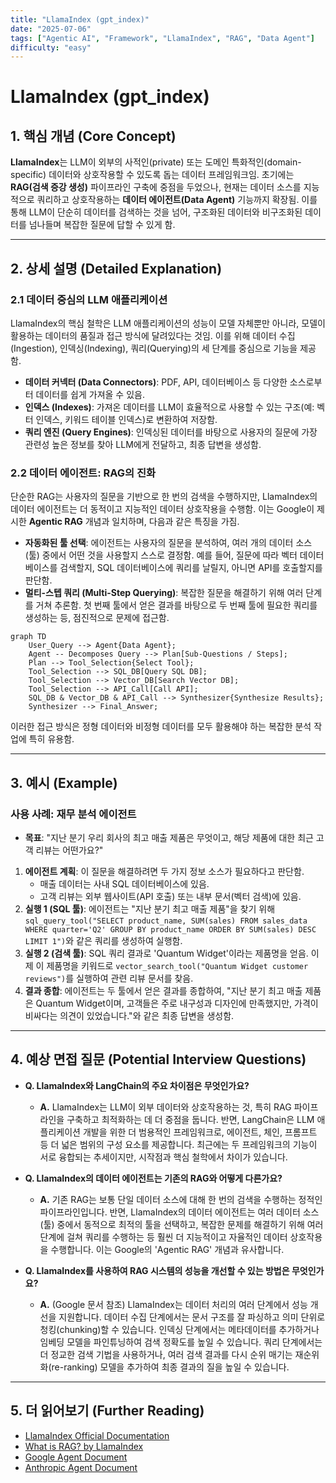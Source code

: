 ```yaml
---
title: "LlamaIndex (gpt_index)"
date: "2025-07-06"
tags: ["Agentic AI", "Framework", "LlamaIndex", "RAG", "Data Agent"]
difficulty: "easy"
---
```


# LlamaIndex (gpt_index)

## 1. 핵심 개념 (Core Concept)

**LlamaIndex**는 LLM이 외부의 사적인(private) 또는 도메인 특화적인(domain-specific) 데이터와 상호작용할 수 있도록 돕는 데이터 프레임워크임. 초기에는 **RAG(검색 증강 생성)** 파이프라인 구축에 중점을 두었으나, 현재는 데이터 소스를 지능적으로 쿼리하고 상호작용하는 **데이터 에이전트(Data Agent)** 기능까지 확장됨. 이를 통해 LLM이 단순히 데이터를 검색하는 것을 넘어, 구조화된 데이터와 비구조화된 데이터를 넘나들며 복잡한 질문에 답할 수 있게 함.

---

## 2. 상세 설명 (Detailed Explanation)

### 2.1 데이터 중심의 LLM 애플리케이션

LlamaIndex의 핵심 철학은 LLM 애플리케이션의 성능이 모델 자체뿐만 아니라, 모델이 활용하는 데이터의 품질과 접근 방식에 달려있다는 것임. 이를 위해 데이터 수집(Ingestion), 인덱싱(Indexing), 쿼리(Querying)의 세 단계를 중심으로 기능을 제공함.

*   **데이터 커넥터 (Data Connectors)**: PDF, API, 데이터베이스 등 다양한 소스로부터 데이터를 쉽게 가져올 수 있음.
*   **인덱스 (Indexes)**: 가져온 데이터를 LLM이 효율적으로 사용할 수 있는 구조(예: 벡터 인덱스, 키워드 테이블 인덱스)로 변환하여 저장함.
*   **쿼리 엔진 (Query Engines)**: 인덱싱된 데이터를 바탕으로 사용자의 질문에 가장 관련성 높은 정보를 찾아 LLM에게 전달하고, 최종 답변을 생성함.

### 2.2 데이터 에이전트: RAG의 진화

단순한 RAG는 사용자의 질문을 기반으로 한 번의 검색을 수행하지만, LlamaIndex의 데이터 에이전트는 더 동적이고 지능적인 데이터 상호작용을 수행함. 이는 Google이 제시한 **Agentic RAG** 개념과 일치하며, 다음과 같은 특징을 가짐.

*   **자동화된 툴 선택**: 에이전트는 사용자의 질문을 분석하여, 여러 개의 데이터 소스(툴) 중에서 어떤 것을 사용할지 스스로 결정함. 예를 들어, 질문에 따라 벡터 데이터베이스를 검색할지, SQL 데이터베이스에 쿼리를 날릴지, 아니면 API를 호출할지를 판단함.
*   **멀티-스텝 쿼리 (Multi-Step Querying)**: 복잡한 질문을 해결하기 위해 여러 단계를 거쳐 추론함. 첫 번째 툴에서 얻은 결과를 바탕으로 두 번째 툴에 필요한 쿼리를 생성하는 등, 점진적으로 문제에 접근함.

```mermaid
graph TD
    User_Query --> Agent{Data Agent};
    Agent -- Decomposes Query --> Plan[Sub-Questions / Steps];
    Plan --> Tool_Selection{Select Tool};
    Tool_Selection --> SQL_DB[Query SQL DB];
    Tool_Selection --> Vector_DB[Search Vector DB];
    Tool_Selection --> API_Call[Call API];
    SQL_DB & Vector_DB & API_Call --> Synthesizer{Synthesize Results};
    Synthesizer --> Final_Answer;
```

이러한 접근 방식은 정형 데이터와 비정형 데이터를 모두 활용해야 하는 복잡한 분석 작업에 특히 유용함.

---

## 3. 예시 (Example)

### 사용 사례: 재무 분석 에이전트

*   **목표**: "지난 분기 우리 회사의 최고 매출 제품은 무엇이고, 해당 제품에 대한 최근 고객 리뷰는 어떤가요?"

1.  **에이전트 계획**: 이 질문을 해결하려면 두 가지 정보 소스가 필요하다고 판단함.
    *   매출 데이터는 사내 SQL 데이터베이스에 있음.
    *   고객 리뷰는 외부 웹사이트(API 호출) 또는 내부 문서(벡터 검색)에 있음.
2.  **실행 1 (SQL 툴)**: 에이전트는 "지난 분기 최고 매출 제품"을 찾기 위해 `sql_query_tool("SELECT product_name, SUM(sales) FROM sales_data WHERE quarter='Q2' GROUP BY product_name ORDER BY SUM(sales) DESC LIMIT 1")`와 같은 쿼리를 생성하여 실행함.
3.  **실행 2 (검색 툴)**: SQL 쿼리 결과로 'Quantum Widget'이라는 제품명을 얻음. 이제 이 제품명을 키워드로 `vector_search_tool("Quantum Widget customer reviews")`를 실행하여 관련 리뷰 문서를 찾음.
4.  **결과 종합**: 에이전트는 두 툴에서 얻은 결과를 종합하여, "지난 분기 최고 매출 제품은 Quantum Widget이며, 고객들은 주로 내구성과 디자인에 만족했지만, 가격이 비싸다는 의견이 있었습니다."와 같은 최종 답변을 생성함.

---

## 4. 예상 면접 질문 (Potential Interview Questions)

*   **Q. LlamaIndex와 LangChain의 주요 차이점은 무엇인가요?**
    *   **A.** LlamaIndex는 LLM이 외부 데이터와 상호작용하는 것, 특히 RAG 파이프라인을 구축하고 최적화하는 데 더 중점을 둡니다. 반면, LangChain은 LLM 애플리케이션 개발을 위한 더 범용적인 프레임워크로, 에이전트, 체인, 프롬프트 등 더 넓은 범위의 구성 요소를 제공합니다. 최근에는 두 프레임워크의 기능이 서로 융합되는 추세이지만, 시작점과 핵심 철학에서 차이가 있습니다.

*   **Q. LlamaIndex의 데이터 에이전트는 기존의 RAG와 어떻게 다른가요?**
    *   **A.** 기존 RAG는 보통 단일 데이터 소스에 대해 한 번의 검색을 수행하는 정적인 파이프라인입니다. 반면, LlamaIndex의 데이터 에이전트는 여러 데이터 소스(툴) 중에서 동적으로 최적의 툴을 선택하고, 복잡한 문제를 해결하기 위해 여러 단계에 걸쳐 쿼리를 수행하는 등 훨씬 더 지능적이고 자율적인 데이터 상호작용을 수행합니다. 이는 Google의 'Agentic RAG' 개념과 유사합니다.

*   **Q. LlamaIndex를 사용하여 RAG 시스템의 성능을 개선할 수 있는 방법은 무엇인가요?**
    *   **A.** (Google 문서 참조) LlamaIndex는 데이터 처리의 여러 단계에서 성능 개선을 지원합니다. 데이터 수집 단계에서는 문서 구조를 잘 파싱하고 의미 단위로 청킹(chunking)할 수 있습니다. 인덱싱 단계에서는 메타데이터를 추가하거나 임베딩 모델을 파인튜닝하여 검색 정확도를 높일 수 있습니다. 쿼리 단계에서는 더 정교한 검색 기법을 사용하거나, 여러 검색 결과를 다시 순위 매기는 재순위화(re-ranking) 모델을 추가하여 최종 결과의 질을 높일 수 있습니다.

---

## 5. 더 읽어보기 (Further Reading)

*   [LlamaIndex Official Documentation](https://docs.llamaindex.ai/en/stable/)
*   [What is RAG? by LlamaIndex](https://www.llamaindex.ai/blog/what-is-rag)
*   [Google Agent Document](/docs/assets/files/agentic-ai/google_agent.md)
*   [Anthropic Agent Document](/docs/assets/files/agentic-ai/anthropic_building_effective_ai_agents.md)